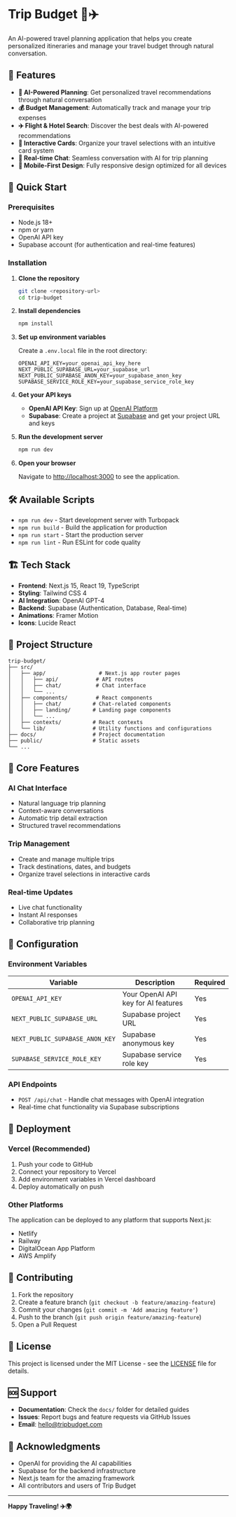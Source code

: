 # Trip Budget 🧳✈️

An AI-powered travel planning application that helps you create personalized itineraries and manage your travel budget through natural conversation.

## 🌟 Features

- **🤖 AI-Powered Planning**: Get personalized travel recommendations through natural conversation
- **💰 Budget Management**: Automatically track and manage your trip expenses
- **✈️ Flight & Hotel Search**: Discover the best deals with AI-powered recommendations
- **🎯 Interactive Cards**: Organize your travel selections with an intuitive card system
- **💬 Real-time Chat**: Seamless conversation with AI for trip planning
- **📱 Mobile-First Design**: Fully responsive design optimized for all devices

## 🚀 Quick Start

### Prerequisites

- Node.js 18+ 
- npm or yarn
- OpenAI API key
- Supabase account (for authentication and real-time features)

### Installation

1. **Clone the repository**
   ```bash
   git clone <repository-url>
   cd trip-budget
   ```

2. **Install dependencies**
   ```bash
   npm install
   ```

3. **Set up environment variables**
   
   Create a `.env.local` file in the root directory:
   ```env
   OPENAI_API_KEY=your_openai_api_key_here
   NEXT_PUBLIC_SUPABASE_URL=your_supabase_url
   NEXT_PUBLIC_SUPABASE_ANON_KEY=your_supabase_anon_key
   SUPABASE_SERVICE_ROLE_KEY=your_supabase_service_role_key
   ```

4. **Get your API keys**

   - **OpenAI API Key**: Sign up at [OpenAI Platform](https://platform.openai.com/api-keys)
   - **Supabase**: Create a project at [Supabase](https://supabase.com) and get your project URL and keys

5. **Run the development server**
   ```bash
   npm run dev
   ```

6. **Open your browser**
   
   Navigate to [http://localhost:3000](http://localhost:3000) to see the application.

## 🛠️ Available Scripts

- `npm run dev` - Start development server with Turbopack
- `npm run build` - Build the application for production
- `npm run start` - Start the production server
- `npm run lint` - Run ESLint for code quality

## 🏗️ Tech Stack

- **Frontend**: Next.js 15, React 19, TypeScript
- **Styling**: Tailwind CSS 4
- **AI Integration**: OpenAI GPT-4
- **Backend**: Supabase (Authentication, Database, Real-time)
- **Animations**: Framer Motion
- **Icons**: Lucide React

## 📁 Project Structure

```
trip-budget/
├── src/
│   ├── app/                 # Next.js app router pages
│   │   ├── api/            # API routes
│   │   ├── chat/           # Chat interface
│   │   └── ...
│   ├── components/         # React components
│   │   ├── chat/          # Chat-related components
│   │   ├── landing/       # Landing page components
│   │   └── ...
│   ├── contexts/          # React contexts
│   └── lib/               # Utility functions and configurations
├── docs/                  # Project documentation
├── public/                # Static assets
└── ...
```

## 🎯 Core Features

### AI Chat Interface
- Natural language trip planning
- Context-aware conversations
- Automatic trip detail extraction
- Structured travel recommendations

### Trip Management
- Create and manage multiple trips
- Track destinations, dates, and budgets
- Organize travel selections in interactive cards

### Real-time Updates
- Live chat functionality
- Instant AI responses
- Collaborative trip planning

## 🔧 Configuration

### Environment Variables

| Variable | Description | Required |
|----------|-------------|----------|
| `OPENAI_API_KEY` | Your OpenAI API key for AI features | Yes |
| `NEXT_PUBLIC_SUPABASE_URL` | Supabase project URL | Yes |
| `NEXT_PUBLIC_SUPABASE_ANON_KEY` | Supabase anonymous key | Yes |
| `SUPABASE_SERVICE_ROLE_KEY` | Supabase service role key | Yes |

### API Endpoints

- `POST /api/chat` - Handle chat messages with OpenAI integration
- Real-time chat functionality via Supabase subscriptions

## 🚀 Deployment

### Vercel (Recommended)

1. Push your code to GitHub
2. Connect your repository to Vercel
3. Add environment variables in Vercel dashboard
4. Deploy automatically on push

### Other Platforms

The application can be deployed to any platform that supports Next.js:
- Netlify
- Railway
- DigitalOcean App Platform
- AWS Amplify

## 🤝 Contributing

1. Fork the repository
2. Create a feature branch (`git checkout -b feature/amazing-feature`)
3. Commit your changes (`git commit -m 'Add amazing feature'`)
4. Push to the branch (`git push origin feature/amazing-feature`)
5. Open a Pull Request

## 📄 License

This project is licensed under the MIT License - see the [LICENSE](LICENSE) file for details.

## 🆘 Support

- **Documentation**: Check the `docs/` folder for detailed guides
- **Issues**: Report bugs and feature requests via GitHub Issues
- **Email**: hello@tripbudget.com

## 🙏 Acknowledgments

- OpenAI for providing the AI capabilities
- Supabase for the backend infrastructure
- Next.js team for the amazing framework
- All contributors and users of Trip Budget

---

**Happy Traveling! ✈️🌍**
